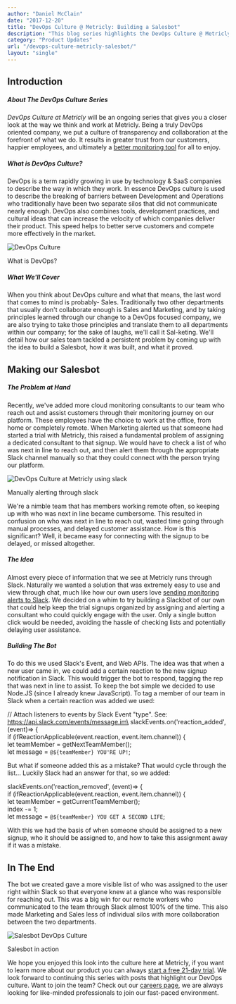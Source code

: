 ```yaml
---
author: "Daniel McClain"
date: "2017-12-20"
title: "DevOps Culture @ Metricly: Building a Salesbot"
description: "This blog series highlights the DevOps Culture @ Metricly, and how it permeates through our company- this week we discuss coding a Salesbot for Slack."
category: "Product Updates"
url: "/devops-culture-metricly-salesbot/"
layout: "single"
---
```


Introduction
-----------

##### About The *DevOps Culture* Series

*DevOps Culture at Metricly* will be an ongoing series that gives you a closer look at the way we think and work at Metricly. Being a truly DevOps oriented company, we put a culture of transparency and collaboration at the forefront of what we do. It results in greater trust from our customers, happier employees, and ultimately a [better monitoring tool](/product) for all to enjoy.

##### What is DevOps Culture?

DevOps is a term rapidly growing in use by technology & SaaS companies to describe the way in which they work. In essence DevOps culture is used to describe the breaking of barriers between Development and Operations who traditionally have been two separate silos that did not communicate nearly enough. DevOps also combines tools, development practices, and cultural ideas that can increase the velocity of which companies deliver their product. This speed helps to better serve customers and compete more effectively in the market.

![DevOps Culture](/wp-content/uploads/2017/12/Metricly_graphics-development-operations-1024x727.png)

What is DevOps?

##### What We'll Cover

When you think about DevOps culture and what that means, the last word that comes to mind is probably- Sales. Traditionally two other departments that usually don't collaborate enough is Sales and Marketing, and by taking principles learned through our change to a DevOps focused company, we are also trying to take those principles and translate them to all departments within our company; for the sake of laughs, we'll call it Sal-keting. We'll detail how our sales team tackled a persistent problem by coming up with the idea to build a Salesbot, how it was built, and what it proved.

Making our Salesbot
-------------------

##### The Problem at Hand

Recently, we've added more cloud monitoring consultants to our team who reach out and assist customers through their monitoring journey on our platform. These employees have the choice to work at the office, from home or completely remote. When Marketing alerted us that someone had started a trial with Metricly, this raised a fundamental problem of assigning a dedicated consultant to that signup. We would have to check a list of who was next in line to reach out, and then alert them through the appropriate Slack channel manually so that they could connect with the person trying our platform.

![DevOps Culture at Metricly using slack](/wp-content/uploads/2017/12/Screen-Shot-2017-12-21-at-2.03.59-PM-1024x386.png)

Manually alerting through slack

We're a nimble team that has members working remote often, so keeping up with who was next in line became cumbersome. This resulted in confusion on who was next in line to reach out, wasted time going through manual processes, and delayed customer assistance. How is this significant? Well, it became easy for connecting with the signup to be delayed, or missed altogether.

##### The Idea

Almost every piece of information that we see at Metricly runs through Slack. Naturally we wanted a solution that was extremely easy to use and view through chat, much like how our own users love [sending monitoring alerts to Slack](/product#alerts-and-notifications). We decided on a whim to try building a Slackbot of our own that could help keep the trial signups organized by assigning and alerting a consultant who could quickly engage with the user. Only a single button click would be needed, avoiding the hassle of checking lists and potentially delaying user assistance.

##### Building The Bot

To do this we used Slack's Event, and Web APIs. The idea was that when a new user came in, we could add a certain reaction to the new signup notification in Slack. This would trigger the bot to respond, tagging the rep that was next in line to assist. To keep the bot simple we decided to use Node.JS (since I already knew JavaScript). To tag a member of our team in Slack when a certain reaction was added we used:

// Attach listeners to events by Slack Event "type". See: https://api.slack.com/events/message.im\
slackEvents.on('reaction_added', (event)=> {\
if (ifReactionApplicable(event.reaction, event.item.channel)) {\
let teamMember = getNextTeamMember();\
let message = `@${teamMember} YOU'RE UP!`;

But what if someone added this as a mistake? That would cycle through the list... Luckily Slack had an answer for that, so we added:

slackEvents.on('reaction_removed', (event)=> {\
if (ifReactionApplicable(event.reaction, event.item.channel)) {\
let teamMember = getCurrentTeamMember();\
index -= 1;\
let message = `@${teamMember} YOU GET A SECOND LIFE`;

With this we had the basis of when someone should be assigned to a new signup, who it should be assigned to, and how to take this assignment away if it was a mistake.

In The End
----------

The bot we created gave a more visible list of who was assigned to the user right within Slack so that everyone knew at a glance who was responsible for reaching out. This was a big win for our remote workers who communicated to the team through Slack almost 100% of the time. This also made Marketing and Sales less of individual silos with more collaboration between the two departments.

![Salesbot DevOps Culture](/wp-content/uploads/2017/12/Screen-Shot-2017-12-21-at-2.09.56-PM.png)

Salesbot in action

We hope you enjoyed this look into the culture here at Metricly, if you want to learn more about our product you can always [start a free 21-day trial](/signup). We look forward to continuing this series with posts that highlight our DevOps culture. Want to join the team? Check out our [careers page](/careers), we are always looking for like-minded professionals to join our fast-paced environment.
